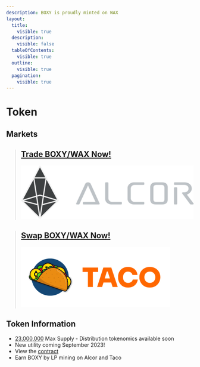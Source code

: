 ```yaml
---
description: BOXY is proudly minted on WAX
layout:
  title:
    visible: true
  description:
    visible: false
  tableOfContents:
    visible: true
  outline:
    visible: true
  pagination:
    visible: true
---
```


# Token

## Markets

> ## [Trade BOXY/WAX Now!](https://wax.alcor.exchange/trade/BOXY-boxycoinnfts\_WAX-eosio.token)
>
> <img src="../.gitbook/assets/alcorwhite.cb298e8.svg" alt="" data-size="original">

> ## [Swap BOXY/WAX Now!](https://swap.tacocrypto.io/swap?output=WAX-eosio.token\&input=BOXY-boxycoinnfts)
>
> <img src="../.gitbook/assets/logo-lettering-taco.png" alt="" data-size="original">

## Token Information

* [23,000,000](https://waxblock.io/tokens/BOXY-wax-boxycoinnfts) Max Supply - Distribution tokenomics available soon
* New utility coming September 2023!
* View the [contract](https://waxblock.io/account/boxycoinnfts#contract-abi)
* Earn BOXY by LP mining on Alcor and Taco
